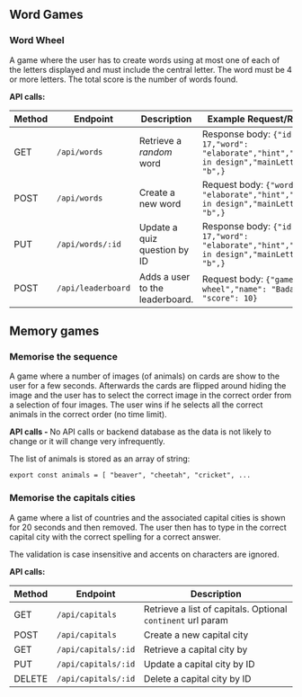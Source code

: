 ## Word Games

### Word Wheel

A game where the user has to create words using at most one of each of the letters displayed and must include the central letter. The word must be 4 or more letters. The total score is the number of words found. 

<b>API calls:</b>

| Method | Endpoint         | Description                   | Example Request/Response   | 
|--------|-------------------|-------------------------------|---------------------------------
| GET    | `/api/words`     | Retrieve a *random* word   |   Response body: `{"id": 17,"word": "elaborate","hint","Intricate in design","mainLetter": "b",}`
| POST   | `/api/words`     | Create a new word            |  Request body: `{"word": "elaborate","hint","Intricate in design","mainLetter": "b",}`
| PUT    | `/api/words/:id` | Update a quiz question by ID           | Response body: `{"id": 17,"word": "elaborate","hint","Intricate in design","mainLetter": "b",}`
| POST   | `/api/leaderboard`     | Adds a user to the leaderboard.         | Request body: `{"game": "word wheel","name": "Badass", "score": 10}`


## Memory games

### Memorise the sequence

A game where a number of images (of animals) on cards are show to the user for a few seconds. Afterwards the cards are flipped around hiding the image and the user has to select the correct image in the correct order from a selection of four images. The user wins if he selects all the correct animals in the correct order (no time limit).

<b>API calls - </b>
No API calls or backend database as the data is not likely to change or it will change very infrequently.

The list of animals is stored as an array of string:

`export const animals = [ "beaver", "cheetah", "cricket", ...`


### Memorise the capitals cities

A game where a list of countries and the associated capital cities is shown for 20 seconds and then removed. The user then has to type in the correct capital city with the correct spelling for a correct answer.

The validation is case insensitive and accents on characters are ignored.

<b>API calls:</b>

| Method | Endpoint         | Description                   |
|--------|-------------------|-------------------------------|
| GET    | `/api/capitals`     | Retrieve a list of capitals. Optional `continent` url param    |
| POST   | `/api/capitals`     | Create a new capital city            |
| GET    | `/api/capitals/:id` | Retrieve a capital city by         |
| PUT    | `/api/capitals/:id` | Update a capital city by ID           |
| DELETE | `/api/capitals/:id` | Delete a capital city by ID           |





